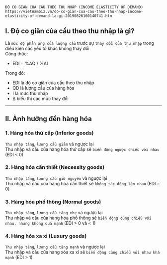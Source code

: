     ĐỘ CO GIÃN CỦA CẦU THEO THU NHẬP (INCOME ELASTICITY OF DEMAND)
    https://vietnambiz.vn/do-co-gian-cua-cau-theo-thu-nhap-income-elasticity-of-demand-la-gi-20190826160140741.htm

## I. Độ co giãn của cầu theo thu nhập là gì?

Là `mức độ phản ứng của lượng cầu` trước sự `thay đổi của thu nhập` trong điều kiện các yếu tố khác không thay đổi \
 Công thức:

- EDI = %ΔQ / %ΔI

Trong đó:

- EDI là độ co giãn của cầu theo thu nhập
- QD là lượng cầu của hàng hóa
- I là mức thu nhập
- ∆ biểu thị các mức thay đổi

---

## II. Ảnh hưởng đến hàng hóa

### 1. Hàng hóa thứ cấp (Inferior goods)

`Thu nhập tăng`, `lượng cầu giảm` và ngược lại \
 Thu nhập và cầu của hàng hóa thứ cấp sẽ `biến động ngược chiều với nhau` (EDI < 0)

### 2. Hàng hóa cần thiết (Necessity goods)

`Thu nhập tăng`, `lượng cầu giữ nguyên` và ngược lại \
 Thu nhập và cầu của hàng hóa cần thiết sẽ `không tác động lên nhau` (EDI = 0)

### 3. Hàng hóa phổ thông (Normal goods)

`Thu nhập tăng`, `lượng cầu tăng nhẹ` và ngược lại \
 Thu nhập và cầu của hàng hóa phổ thông sẽ `biến động cùng chiều với nhau, nhưng không quá mạnh` (EDI > 0 và < 1)

### 4. Hàng hóa xa xỉ (Luxury goods)

`Thu nhập tăng`, `lượng cầu tăng mạnh` và ngược lại \
 Thu nhập và cầu của hàng xóa xa xỉ sẽ `biến động cùng chiều với nhau khá mạnh` (EDI > 1)
